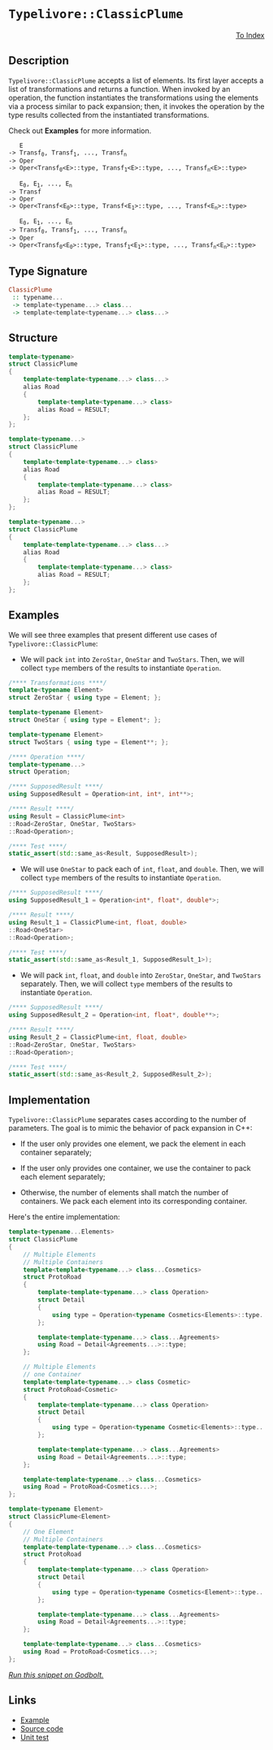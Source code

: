 <!-- Copyright 2024 Feng Mofan
SPDX-License-Identifier: Apache-2.0 -->

# `Typelivore::ClassicPlume`

<p style='text-align: right;'><a href="../../../facilities/metafunctions.md#typelivore-classic-plume">To Index</a></p>

## Description

`Typelivore::ClassicPlume` accepts a list of elements.
Its first layer accepts a list of transformations and returns a function.
When invoked by an operation, the function instantiates the transformations using the elements via a process similar to pack expansion;
then, it invokes the operation by the type results collected from the instantiated transformations.

Check out **Examples** for more information.

<pre><code>   E
-> Transf<sub>0</sub>, Transf<sub>1</sub>, ..., Transf<sub>n</sub>
-> Oper
-> Oper&lt;Transf<sub>0</sub>&lt;E&gt;::type, Transf<sub>1</sub>&lt;E&gt;::type, ..., Transf<sub>n</sub>&lt;E&gt;::type&gt;</code></pre>

<pre><code>   E<sub>0</sub>, E<sub>1</sub>, ..., E<sub>n</sub>
-> Transf
-> Oper
-> Oper&lt;Transf&lt;E<sub>0</sub>&gt;::type, Transf&lt;E<sub>1</sub>&gt;::type, ..., Transf&lt;E<sub>n</sub>&gt;::type&gt;</code></pre>

<pre><code>   E<sub>0</sub>, E<sub>1</sub>, ..., E<sub>n</sub>
-> Transf<sub>0</sub>, Transf<sub>1</sub>, ..., Transf<sub>n</sub>
-> Oper
-> Oper&lt;Transf<sub>0</sub>&lt;E<sub>0</sub>&gt;::type, Transf<sub>1</sub>&lt;E<sub>1</sub>&gt;::type, ..., Transf<sub>n</sub>&lt;E<sub>n</sub>&gt;::type&gt;</code></pre>

## Type Signature

```Haskell
ClassicPlume
 :: typename... 
 -> template<typename...> class...
 -> template<template<typename...> class...>
```

## Structure

```C++
template<typename>
struct ClassicPlume
{
    template<template<typename...> class...>
    alias Road
    {
        template<template<typename...> class>
        alias Road = RESULT;
    };
};
```

```C++
template<typename...>
struct ClassicPlume
{
    template<template<typename...> class>
    alias Road
    {
        template<template<typename...> class>
        alias Road = RESULT;
    };
};
```

```C++
template<typename...>
struct ClassicPlume
{
    template<template<typename...> class...>
    alias Road
    {
        template<template<typename...> class>
        alias Road = RESULT;
    };
};
```

## Examples

We will see three examples that present different use cases of `Typelivore::ClassicPlume`:

- We will pack `int` into `ZeroStar`, `OneStar` and `TwoStars`.
Then, we will collect `type` members of the results to instantiate `Operation`.

```C++
/**** Transformations ****/
template<typename Element>
struct ZeroStar { using type = Element; };

template<typename Element>
struct OneStar { using type = Element*; };

template<typename Element>
struct TwoStars { using type = Element**; };

/**** Operation ****/
template<typename...>
struct Operation;

/**** SupposedResult ****/
using SupposedResult = Operation<int, int*, int**>;

/**** Result ****/
using Result = ClassicPlume<int>
::Road<ZeroStar, OneStar, TwoStars>
::Road<Operation>;

/**** Test ****/
static_assert(std::same_as<Result, SupposedResult>);
```

- We will use `OneStar` to pack each of `int`, `float`, and `double`.
Then, we will collect `type` members of the results to instantiate `Operation`.

```C++
/**** SupposedResult ****/
using SupposedResult_1 = Operation<int*, float*, double*>;

/**** Result ****/
using Result_1 = ClassicPlume<int, float, double>
::Road<OneStar>
::Road<Operation>;

/**** Test ****/
static_assert(std::same_as<Result_1, SupposedResult_1>);
```

- We will pack `int`, `float`, and `double` into `ZeroStar`, `OneStar`, and `TwoStars` separately.
Then, we will collect `type` members of the results to instantiate `Operation`.

```C++
/**** SupposedResult ****/
using SupposedResult_2 = Operation<int, float*, double**>;

/**** Result ****/
using Result_2 = ClassicPlume<int, float, double>
::Road<ZeroStar, OneStar, TwoStars>
::Road<Operation>;

/**** Test ****/
static_assert(std::same_as<Result_2, SupposedResult_2>);
```

## Implementation

`Typelivore::ClassicPlume` separates cases according to the number of parameters.
The goal is to mimic the behavior of pack expansion in C++:

- If the user only provides one element, we pack the element in each container separately;

- If the user only provides one container, we use the container to pack each element separately;

- Otherwise, the number of elements shall match the number of containers.
We pack each element into its corresponding container.

Here's the entire implementation:

```C++
template<typename...Elements>
struct ClassicPlume
{
    // Multiple Elements
    // Multiple Containers
    template<template<typename...> class...Cosmetics>
    struct ProtoRoad 
    { 
        template<template<typename...> class Operation>
        struct Detail
        {
            using type = Operation<typename Cosmetics<Elements>::type...>;
        };

        template<template<typename...> class...Agreements>
        using Road = Detail<Agreements...>::type;
    };

    // Multiple Elements
    // one Container
    template<template<typename...> class Cosmetic>
    struct ProtoRoad<Cosmetic>
    { 
        template<template<typename...> class Operation>
        struct Detail
        {
            using type = Operation<typename Cosmetic<Elements>::type...>;
        };

        template<template<typename...> class...Agreements>
        using Road = Detail<Agreements...>::type;
    };

    template<template<typename...> class...Cosmetics>
    using Road = ProtoRoad<Cosmetics...>;
};

template<typename Element>
struct ClassicPlume<Element>
{
    // One Element
    // Multiple Containers
    template<template<typename...> class...Cosmetics>
    struct ProtoRoad 
    { 
        template<template<typename...> class Operation>
        struct Detail
        {
            using type = Operation<typename Cosmetics<Element>::type...>;
        };

        template<template<typename...> class...Agreements>
        using Road = Detail<Agreements...>::type;
    };

    template<template<typename...> class...Cosmetics>
    using Road = ProtoRoad<Cosmetics...>;
};
```

[*Run this snippet on Godbolt.*](https://godbolt.org/#z:OYLghAFBqd5QCxAYwPYBMCmBRdBLAF1QCcAaPECAMzwBtMA7AQwFtMQByARg9KtQYEAysib0QXACx8BBAKoBnTAAUAHpwAMvAFYTStJg1DIApACYAQuYukl9ZATwDKjdAGFUtAK4sGIAKwA7KSuADJ4DJgAcj4ARpjEEmYAzKQADqgKhE4MHt6%2BAcEZWY4C4ZExLPGJXCm2mPalDEIETMQEeT5%2BQfWNOS1tBOXRcQlJqQqt7Z0FPZODw5XV4wCUtqhexMjsHAD0AFSHR8cnp0e7JhoAggdHANQAkixp9GyCTE13xxfXt2f/Zx%2BV0uVwImGeBjBJmSbgIAE80oxWJgAHRo7CvRgEBTQ7AgybELwOO5uAwKLLIZT5TAgkyBKzXO5Mu67XZ3ACyXlojhemDuGPBWJxjOZrI5XJ59BJsiYEQSwquzLuYIhHxpMJVLzV0NhCKRbDRKNxd2QZIUho8CjYjmQOOSeJFTIJRIId2UxFQRAASqgmOg7iClXSLAHHUrleCtVCNZHIerdYjmAa0cbTUxyXcAPKI4gfHK4wPhp0EQnEgAimFadELReDNaLzK8WSMyr1AeSZazObzAh18MTyOlVsreFtOoFb2xuJAIH7qJT9uhDMVDbpZaXtLDSs1cb7se1Gr1SfnRvtJrNhquwGImEFgjtDpXRabEWAdx9fvbnYrVdoOqvN53tihrTrOeobmGa4QcCYZipy3J4Ly/KYve9ZigIfIeO8crEPWO4HrC%2B7Rgm%2BonqmZpDtao4FmGzrEu6nqoB%2B6A6paVGmIukH0qGT7hvhxH8fGc7HiBZ5phm2YJD2DA0bxSp0a6P6yn%2BW7MnWqnPs2b5zl%2BXZSU0fZHoObEjhxbgTkKoFzqJeLJMuDYBoE652ZucnMoJe6qgJRnJqe2Dnum5pogBt6Tg%2B9ZKi%2BLbMbpSnVjCIVAUFfkznO0FBk50F4URQk5YZA6%2BeRgUWpk7HhWGUVvjF0Kdgx3q%2BixMImTayUFi51xQe1MGgnlh4FXyFmCLJCkkmao5Uj48aDQQsnqbxYqZpEyFAWhbLwZKmEyjhCrbr1hFeUJPlkWJF5os1o7lbxI11UxDU8RlIYRe5e0eX1pE2QFEndgZnFucWpaKZWylPUyc0OZFWmtoiumSbmP0kcelGmXa5koTN9qpXqNnpaumVdSDEYHZ5UaHf1H3icliVhbJDmVe%2Bd01XccV/gl16hUKNmY4iOOg3jy7ZUTMaCwjyLk6dKLnWOv0Q6%2B9OfozN3MaxpXI9j%2BN865fwAtr%2BxAlrdwAGJ4MQkz8qorBId8IJazr/xArSKQRKaXhYO2bhoAw2xpFOv3W8cdwACq5gwCj8MQLDSQoXznCCr0i2wy2TsNJYuncABaCSoAMxCOSGdM6Yz01Lo5zn89ccfCYORe/SNi2YNnud3PnbaF2j%2BzF51Zc9cLlcJ9Xj4jQHADuWdTFHwZN5DBcdonWKHB3Gsdb8/uw9J0eHECFdHdj1y199%2Bb48v9xCF4aTFJg6BepgCgSuvusgnTJ9n5kF9Xzf3Iw/vvYwhEBCkHcv99j/0Ae3Rch8bj%2BzfrfK21w6ZQI/ozUkgVxrUh1L/WSM4lYwgzh6bO/8654MDiPbOl1MENR1KvH6tku76wDtfV0MCrjzBtAAfUCgkAgEBJjoBnAoZEbCUbwL/ncJ%2B59L7XwlLiFYWUj6221nrf2QhMAe39Ngc2EI%2BSMJtnI049tZH7BEafMRQi75AkfkYl%2B4j34EBYVwT%2B%2BkD5uEAf/KgtBfQECAXcdAGxYj0FAdQzWkCJEf0YXA4JNi7GILGpSVBP9BAuLcR8f%2B3ivC%2BPVI%2BMhfoKGRGzhgkAWC3CUIPgEpeED7h0NNow5ho4BFKHaFwggPCQB8LYAInUQjbH/1EZYjpXApEyLKTowEftykIGNqo9RlsY76KGYwkZhxDHPyUFY6B0yrjmKWa/cJLCzD2Lho43%2BCT3GeJSWk%2BeYCaFBOsaYh%2BkMOm7KicgmJk00HxLuK49xySfH0DyQUnBo82j4JyVMf%2Bw8AUm1%2BeQmERTv4lO6rQ%2BhNzd6tFYew%2Bp3DeH8PTO07ZZgukWOWfc/pdkOBrFoJwfwvA/AcC0KQVAnA3DWGsHcBQGwth8nMMkHgpACCaFJWsAA1gESQKINAAA4zBmAAJxSq4P4cVYquCBECNIclHBJC8BYBIDQGhSDUtpfSjgvAFAgF1bymlpLSBwFgDARAIANgEDSF4P%2BFAIBoGeHQBIURkScFUGKgAbAAWn9ZIO4wBkDIDuFIFEZheAX0ICQPAPCuAyEECIMQ7ApCpvkEoNQfLSC6BTUPXMaROA8DJRSql%2BbDWZmdU610qAqB3D9UGkNYaI1RpFbsiAHgPX0BzpyrgKxeDmq0GsCASB3VpE9WQV1U6Z0gGAFIPFNBuTykoLEfNsQIhtDhGW3g27mDEDhJmWI2hlHmu5e6yci1aB7otaQLAsQvDADcGIWgJruC8CwBHIw4gH34BvA4PAAA3a%2B%2BbMCqGUc6nY3Lf4NHzbQPAsRczHo8FgfNJY8Baq/aQMDxBYgvwrL%2B4ASGjB8rWK4pgwAFAADU8CYCHpJal3L%2BBptEOILNbGc0qHUA%2Bwt%2BhDDGCZZYfQyGTWQDWKgb2ORP2Bu4TVUwlhrBmANfh4gSbwOSd6BenILgGDuE8F0PQYQ5RLDGCm4o2QBAzD8JZzI1mGCLFGDUHTwGBDZw6EZgoKa7C6Y81MIYZmXN6HmNMbzdnbCBec1UCzaxWWbG2BICtHBKV6urZwZtAbg2hvDZG6N3bcAJoHSkIdI6KNrAQJgP0YwICCpAJIZIKIpXJBVRoSQZhJD%2Bp1f4f1Ur9CcA1aQLVXKUT%2Bq4P6sVUrFX%2Bv8JIOVLX/XpYfYa41pqeUUatbaid9q63OvIJQed/bvVsE4G0FgIHAiBqYAFFsXApUoi4KKuN%2BAiAaeTdm9NnHpDccULx/Nug8XFqYKWr9KW0v6t4DWvbDam0tpy7dt893HuiruD21AfaEgBhSGYYdG2LXjsnRj6d/aDtuuJwutMRh7tcF1ausEJsN1bp3ce/dpBD27tPeehwbPr1Ylvfe2lT6X1vtoB%2BtnP6hP/qF8bXTYHP20sg9BsEbP4NqtpUhlDu70M7FpVhnD3L8OEaUMRqXr5NtUZo/RxjzG2fca%2B5mn7sg/t5v4yAPFBhyNKasKJzXEm6t0pkwIOTCmOze5U2phI72tMB78%2B5vwEBXC2ZMwZmLyx7MlByMnjPjm08Wbc00Tz2eC/9Gi8F2LrmwtefyJFqveeajxbZUlodA3UtVpW5l%2BHbaqdI4e09jQaOitvex1yvHo7%2BWkCqzVxIAe1VDZGw99rgR/BSuVckDrXX5vLYNZwNbZrNvWrtQ6%2BtZOjtep9Rwc7baWAKBA5GkDyO4yTBe8VpNeh7cccd9ml3fHaW6FSMDqDuWq3hDhlhwLWo6s6ncI2s2tfrfvfo/mqKbOjpjiVskMkGPgfkTqgafhTv2iAHfmfCwg/lKiwk/jYqoCGnwHQAziahAJug%2BhzqzrhkwSemeherzhjjegwHevmsLq%2Bu%2Bp%2BtypLn%2Brrt%2BrLsBvLhBlBsgDBqroIAhg%2BprqhnCDrphhpgbrwEbkRuCGbuRgTnwAYFbgxkxomHbrIA7hIE7oID/gDiAKkJ7sJspr7uJvAFJkHiHJwLsBiuHpYKplDupppv7vFg0P5gnknhFinugPXnoFZk0MXnETkDEb5qEfHkXpESkX0AFgsOXunlFoMMXnXrkXFusIlpmuDu3jvhwLAaGjfnfncCQSiOQYPq9iQCPmVvjmOpVtVlgDPilvPu7g9ugf4PKvNjqugYEJNtvlDrvrYOtuPisPVpIP4M1kqoEDqmKpILKlwBKmYEtmqskJUTMUap0RPmqrGtMXSrMQsWsPhlkM4JIEAA)

## Links

- [Example](../../../code/facilities/metafunctions/typelivore/classic_plume/implementation.hpp)
- [Source code](../../../../conceptrodon/typelivore/classic_plume.hpp)
- [Unit test](../../../../tests/unit/metafunctions/typelivore/classic_plume.test.hpp)
